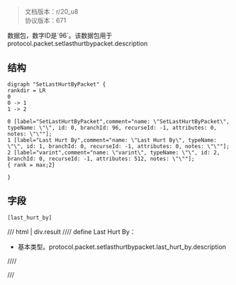 # <!-- md:samp SetLastHurtByPacket -->

> 文档版本：r/20_u8<br/>协议版本：671

<!-- md:samp SetLastHurtByPacket -->数据包，数字ID是`96`。该数据包用于protocol.packet.setlasthurtbypacket.description

## 结构

```viz
digraph "SetLastHurtByPacket" {
rankdir = LR
0
0 -> 1
1 -> 2

0 [label="SetLastHurtByPacket",comment="name: \"SetLastHurtByPacket\", typeName: \"\", id: 0, branchId: 96, recurseId: -1, attributes: 0, notes: \"\""];
1 [label="Last Hurt By",comment="name: \"Last Hurt By\", typeName: \"\", id: 1, branchId: 0, recurseId: -1, attributes: 0, notes: \"\""];
2 [label="varint",comment="name: \"varint\", typeName: \"\", id: 2, branchId: 0, recurseId: -1, attributes: 512, notes: \"\""];
{ rank = max;2}

}

```

## 字段

```title='SetLastHurtByPacket'
[last_hurt_by]
```

/// html | div.result
//// define
Last Hurt By：<!-- md:samp varint -->

- 基本类型。protocol.packet.setlasthurtbypacket.last_hurt_by.description


////

///

